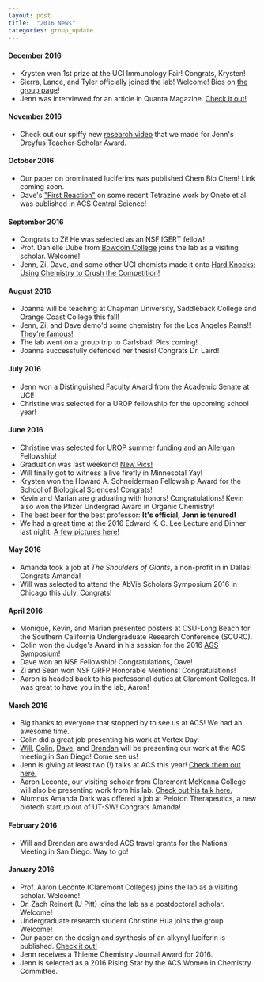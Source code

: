 ```yaml
---
layout: post
title:  "2016 News"
categories: group_update
---
```

#### December 2016
- Krysten won 1st prize at the UCI Immunology Fair! Congrats, Krysten!
- Sierra, Lance, and Tyler officially joined the lab! Welcome! Bios on [the group page](the-group.html)!
- Jenn was interviewed for an article in Quanta Magazine. [Check it out!](https://www.quantamagazine.org/20161201-how-life-makes-light-bioluminescence/)

#### November 2016
- Check out our spiffy new [research video](research.html) that we made for Jenn's Dreyfus Teacher-Scholar Award.

#### October 2016
- Our paper on brominated luciferins was published Chem Bio Chem! Link coming soon.
- Dave's ["First Reaction"](http://pubs.acs.org/doi/abs/10.1021/acscentsci.6b00204?src=recsys) on some recent Tetrazine work by Oneto et al. was published in ACS Central Science!

#### September 2016
- Congrats to Zi! He was selected as an NSF IGERT fellow!
- Prof. Danielle Dube from [Bowdoin College](https://www.bowdoin.edu/faculty/d/ddube/) joins the lab as a visiting scholar. Welcome!
- Jenn, Zi, Dave, and some other UCI chemists made it onto [Hard Knocks: Using Chemistry to Crush the Competition!](https://www.youtube.com/watch?v=z1sz0gsO9as&feature=youtu.be)

#### August 2016
- Joanna will be teaching at Chapman University, Saddleback College and Orange Coast College this fall!
- Jenn, Zi, and Dave demo'd some chemistry for the Los Angeles Rams!! [They're famous!](http://www.latimes.com/socal/daily-pilot/news/tn-dpt-me-0825-football-chemistry-20160824-story.html)
- The lab went on a group trip to Carlsbad! Pics coming!
- Joanna successfully defended her thesis! Congrats Dr. Laird!

#### July 2016
- Jenn won a Distinguished Faculty Award from the Academic Senate at UCI!
- Christine was selected for a UROP fellowship for the upcoming school year!

#### June 2016
- Christine was selected for UROP summer funding and an Allergan Fellowship!
- Graduation was last weekend! [New Pics!](https://www.flickr.com/photos/140674789@N08/)
- Will finally got to witness a live firefly in Minnesota! Yay!
- Krysten won the Howard A. Schneiderman Fellowship Award for the School of Biological Sciences! Congrats!
- Kevin and Marian are graduating with honors! Congratulations! Kevin also won the Pfizer Undergrad Award in Organic Chemistry!
- The best beer for the best professor: **It's official, Jenn is tenured!**
- We had a great time at the 2016 Edward K. C. Lee Lecture and Dinner last night. [A few pictures here!](https://www.flickr.com/photos/140674789@N08/albums/72157665085165442)

#### May 2016

-   Amanda took a job at *The Shoulders of Giants*, a non-profit in in
    Dallas! Congrats Amanda!
-   Will was selected to attend the AbVie Scholars Symposium 2016 in
    Chicago this July. Congrats!


#### April 2016

-   Monique, Kevin, and Marian presented posters at CSU-Long Beach for
    the Southern California Undergraduate Research Conference (SCURC).
-   Colin won the Judge's Award in his session for the 2016 [AGS
    Symposium](http://symposium.ags.uci.edu/)!
-   Dave won an NSF Fellowship! Congratulations, Dave!
-   Zi and Sean won NSF GRFP Honorable Mentions! Congratulations!
-   Aaron is headed back to his professorial duties at
    Claremont Colleges. It was great to have you in the lab, Aaron!

#### March 2016

-   Big thanks to everyone that stopped by to see us at ACS! We had an
    awesome time.
-   Colin did a great job presenting his work at Vertex Day.
-   [Will](https://ep70.eventpilotadmin.com/web/page.php?page=Session&project=ACS16spring&id=2402770),
    [Colin](https://ep70.eventpilotadmin.com/web/page.php?page=Session&project=ACS16spring&id=2404643),
    [Dave](https://ep70.eventpilotadmin.com/web/page.php?page=Session&project=ACS16spring&id=2408328),
    and
    [Brendan](https://ep70.eventpilotadmin.com/web/page.php?page=Session&project=ACS16spring&id=2412753s)
    will be presenting our work at the ACS meeting in San Diego! Come
    see us!
-   Jenn is giving at least two (!) talks at ACS this year! [Check them
    out here.](https://ep70.eventpilotadmin.com/web/page.php?page=Speaker&project=ACS16spring&id=3063938)
-   Aaron Leconte, our visiting scholar from Claremont McKenna College
    will also be presenting work from his lab. [Check out his
    talk here.](https://ep70.eventpilotadmin.com/web/page.php?page=Speaker&project=ACS16spring&id=3091275)
-   Alumnus Amanda Dark was offered a job at Peloton Therapeutics, a new
    biotech startup out of UT-SW! Congrats Amanda!


#### February 2016

-   Will and Brendan are awarded ACS travel grants for the National
    Meeting in San Diego. Way to go!

#### January 2016

-   Prof. Aaron Leconte (Claremont Colleges) joins the lab as a
    visiting scholar. Welcome!
-   Dr. Zach Reinert (U Pitt) joins the lab as a postdoctoral scholar.
    Welcome!
-   Undergraduate research student Christine Hua joins the group.
    Welcome!
-   Our paper on the design and synthesis of an alkynyl luciferin
    is published. [Check it
    out!](http://onlinelibrary.wiley.com/doi/10.1002/chem.201503944/full)
-   Jenn receives a Thieme Chemistry Journal Award for 2016.
-   Jenn is selected as a 2016 Rising Star by the ACS Women in
    Chemistry Committee.
